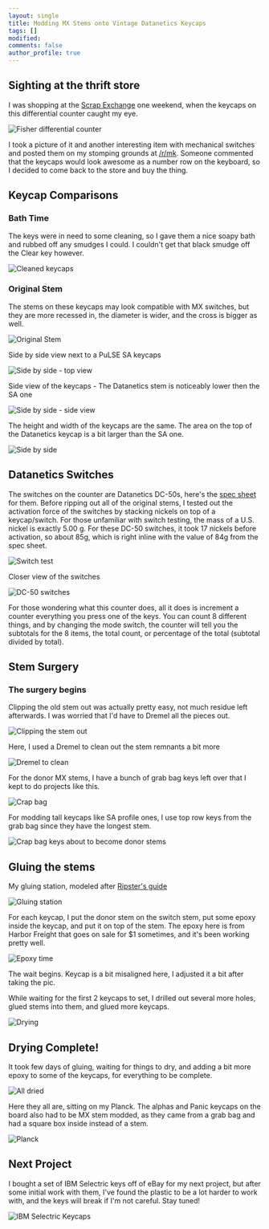 ```yaml
---
layout: single
title: Modding MX Stems onto Vintage Datanetics Keycaps
tags: []
modified: 
comments: false
author_profile: true
---
```


## Sighting at the thrift store
I was shopping at the [Scrap Exchange](http://scrapexchange.org/) one weekend, when the keycaps on this differential counter caught my eye.

![Fisher differential counter](http://imgur.com/Hm3V7RB.jpg)

I took a picture of it and another interesting item with mechanical switches and posted them on my stomping grounds at [/r/mk](https://reddit.com/r/mechanicalkeyboards). Someone commented that the keycaps would look awesome as a number row on the keyboard, so I decided to come back to the store and buy the thing.

## Keycap Comparisons

### Bath Time

The keys were in need to some cleaning, so I gave them a nice soapy bath and rubbed off any smudges I could. I couldn't get that black smudge off the Clear key however.

![Cleaned keycaps](http://imgur.com/8DKYraq.jpg)

### Original Stem

The stems on these keycaps may look compatible with MX switches, but they are more recessed in, the diameter is wider, and the cross is bigger as well.

![Original Stem](http://i.imgur.com/SPRhiPs.jpg)

Side by side view next to a PuLSE SA keycaps

![Side by side - top view](http://i.imgur.com/UK0nkPj.jpg)

Side view of the keycaps - The Datanetics stem is noticeably lower then the SA one

![Side by side - side view](http://i.imgur.com/DDMSnR1.jpg)

The height and width of the keycaps are the same. The area on the top of the Datanetics keycap is a bit larger than the SA one.

![Side by side](http://i.imgur.com/OrEIfmT.jpg)

## Datanetics Switches

The switches on the counter are Datanetics DC-50s, here's the [spec sheet](https://deskthority.net/w/images/e/e8/Datanetics_DC-50_Series_Key_Switches.pdf) for them. Before ripping out all of the original stems, I tested out the activation force of the switches by stacking nickels on top of a keycap/switch. For those unfamiliar with switch testing, the mass of a U.S. nickel is exactly 5.00 g. For these DC-50 switches, it took 17 nickels before activation, so about 85g, which is right inline with the value of 84g from the spec sheet.

![Switch test](http://i.imgur.com/w8wcJf9.jpg)

Closer view of the switches

![DC-50 switches](http://i.imgur.com/Izueog4.jpg)

For those wondering what this counter does, all it does is increment a counter everything you press one of the keys. You can count 8 different things, and by changing the mode switch, the counter will tell you the subtotals for the 8 items, the total count, or percentage of the total (subtotal divided by total).

## Stem Surgery

### The surgery begins

Clipping the old stem out was actually pretty easy, not much residue left afterwards. I was worried that I'd have to Dremel all the pieces out.

![Clipping the stem out](http://i.imgur.com/zwrCmBa.jpg)

Here, I used a Dremel to clean out the stem remnants a bit more

![Dremel to clean](http://i.imgur.com/OxK6Xx8.jpg)

For the donor MX stems, I have a bunch of grab bag keys left over that I kept to do projects like this.

![Crap bag](http://i.imgur.com/GKiRcY7.jpg)

For modding tall keycaps like SA profile ones, I use top row keys from the grab bag since they have the longest stem.

![Crap bag keys about to become donor stems](http://i.imgur.com/34ZyUxq.jpg)


## Gluing the stems

My gluing station, modeled after [Ripster's guide](http://imgur.com/a/idnod)

![Gluing station](http://i.imgur.com/FsUpWcv.jpg)

For each keycap, I put the donor stem on the switch stem, put some epoxy inside the keycap, and put it on top of the stem. The epoxy here is from Harbor Freight that goes on sale for $1 sometimes, and it's been working pretty well.

![Epoxy time](http://i.imgur.com/48Vvbb9.jpg)

The wait begins. Keycap is a bit misaligned here, I adjusted it a bit after taking the pic.

While waiting for the first 2 keycaps to set, I drilled out several more holes, glued stems into them, and glued more keycaps.

![Drying](http://i.imgur.com/07L5ZRF.jpg)

## Drying Complete!

It took few days of gluing, waiting for things to dry, and adding a bit more epoxy to some of the keycaps, for everything to be complete.

![All dried](http://i.imgur.com/89ixwT6.jpg)

Here they all are, sitting on my Planck. The alphas and Panic keycaps on the board also had to be MX stem modded, as they came from a grab bag and had a square box inside instead of a stem.

![Planck](http://i.imgur.com/q1sqQRk.jpg)

## Next Project

I bought a set of IBM Selectric keys off of eBay for my next project, but after some initial work with them, I've found the plastic to be a lot harder to work with, and the keys will break if I'm not careful. Stay tuned!

![IBM Selectric Keycaps](http://i.imgur.com/uOhEUu4.jpg)